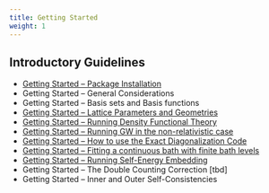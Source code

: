 ```yaml
---
title: Getting Started
weight: 1
---
```


## Introductory Guidelines

-   [Getting Started – Package
    Installation](/Package_Installation "wikilink")
-   Getting Started – General Considerations
-   Getting Started – Basis sets and Basis functions
-   [Getting Started – Lattice Parameters and
    Geometries](/Getting_Started_–_Lattice_Parameters_and_Geometries "wikilink")
-   [Getting Started – Running Density Functional
    Theory](/Getting_Started_–_Running_Density_Functional_Theory "wikilink")
-   [Getting Started – Running GW in the non-relativistic
    case](/Getting_Started_–_Running_GW_in_the_non-relativistic_case "wikilink")
-   [Getting Started – How to use the Exact Diagonalization
    Code](/Getting_Started_–_How_to_use_the_Exact_Diagonalization_Code "wikilink")
-   [Getting Started – Fitting a continuous bath with finite bath
    levels](/Getting_Started_–_Fitting_a_continuous_bath_with_finite_bath_levels "wikilink")
-   [Getting Started – Running Self-Energy
    Embedding](/Getting_Started_–_Running_Self-Energy_Embedding "wikilink")
-   Getting Started – The Double Counting Correction \[tbd\]
-   Getting Started – Inner and Outer Self-Consistencies
